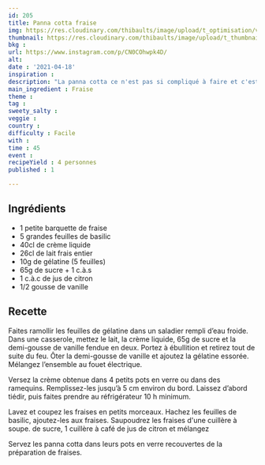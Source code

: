 ```yaml
---
id: 205
title: Panna cotta fraise
img: https://res.cloudinary.com/thibaults/image/upload/t_optimisation/v1618766734/Recipes/20210418_panna_cotta_fraise.jpg
thumbnail: https://res.cloudinary.com/thibaults/image/upload/t_thumbnail_josie/v1618766734/Recipes/20210418_panna_cotta_fraise.jpg
bkg : 
url: https://www.instagram.com/p/CN0COhwpk4D/
alt: 
date : '2021-04-18'
inspiration : 
description: "La panna cotta ce n'est pas si compliqué à faire et c'est tellement bon. Essayez cette version avec le fraise."
main_ingredient : Fraise
theme : 
tag : 
sweety_salty : 
veggie : 
country : 
difficulty : Facile
with : 
time : 45
event : 
recipeYield : 4 personnes
published : 1

---
```


## Ingrédients
 - 1 petite barquette de fraise
 - 5 grandes feuilles de basilic
 - 40cl de crème liquide
 - 26cl de lait frais entier
 - 10g de gélatine (5 feuilles)
 - 65g de sucre + 1 c.à.s
 - 1 c.à.c de jus de citron
 - 1/2 gousse de vanille

## Recette
Faites ramollir les feuilles de gélatine dans un saladier rempli d’eau froide. Dans une casserole, mettez le lait, la crème liquide, 65g de sucre et la demi-gousse de vanille fendue en deux. Portez à ébullition et retirez tout de suite du feu. Ôter la demi-gousse de vanille et ajoutez la gélatine essorée. Mélangez l’ensemble au fouet électrique.

Versez la crème obtenue dans 4 petits pots en verre ou dans des ramequins. Remplissez-les jusqu’à 5 cm environ du bord. Laissez d’abord tiédir, puis faites prendre au réfrigérateur 10 h minimum.

Lavez et coupez les fraises en petits morceaux. Hachez les feuilles de basilic, ajoutez-les aux fraises. Saupoudrez les fraises d'une cuillère à soupe. de sucre, 1 cuillère à café de jus de citron et mélangez

Servez les panna cotta dans leurs pots en verre recouvertes de la préparation de fraises.
